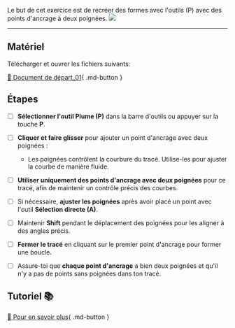 <style>.md-footer{display:none;}</style>

Le but de cet exercice est de recréer des formes avec l'outils (P) avec des points d'ancrage à deux poignées. 
![](../assets/image/14_vecteur_deux_poignees.jpg)
***

## Matériel

Télécharger et ouvrer les fichiers suivants:

[📁 Document de départ_01](../assets/image/14_vecteur_deux_poignees.jpg){ .md-button }   <br>   


## Étapes

- [ ] **Sélectionner l'outil Plume (P)** dans la barre d'outils ou appuyer sur la touche **P**.
- [ ] **Cliquer et faire glisser** pour ajouter un point d'ancrage avec deux poignées :
  - Les poignées contrôlent la courbure du tracé. Utilise-les pour ajuster la courbe de manière fluide.
- [ ] **Utiliser uniquement des points d'ancrage avec deux poignées** pour ce tracé, afin de maintenir un contrôle précis des courbes.
- [ ] Si nécessaire, **ajuster les poignées** après avoir placé un point avec l'outil **Sélection directe (A)**.
- [ ] Maintenir **Shift** pendant le déplacement des poignées pour les aligner à des angles précis.
- [ ] **Fermer le tracé** en cliquant sur le premier point d'ancrage pour former une boucle.
- [ ] Assure-toi que **chaque point d'ancrage** a bien deux poignées et qu'il n'y a pas de points sans poignées dans ton tracé.



## Tutoriel 📚

[📖 Pour en savoir plus](https://cmontmorency365-my.sharepoint.com/:v:/r/personal/flpilote_cmontmorency_qc_ca/Documents/01_cours/01_college/cours_illustration/cours_04_06_photoshop/14_outils_vecteurs/videos_explicatifs/05_ligne_droites.mov?csf=1&web=1&nav=eyJyZWZlcnJhbEluZm8iOnsicmVmZXJyYWxBcHAiOiJPbmVEcml2ZUZvckJ1c2luZXNzIiwicmVmZXJyYWxBcHBQbGF0Zm9ybSI6IldlYiIsInJlZmVycmFsTW9kZSI6InZpZXciLCJyZWZlcnJhbFZpZXciOiJNeUZpbGVzTGlua0NvcHkifX0&e=0bRyma){ .md-button }   <br>
